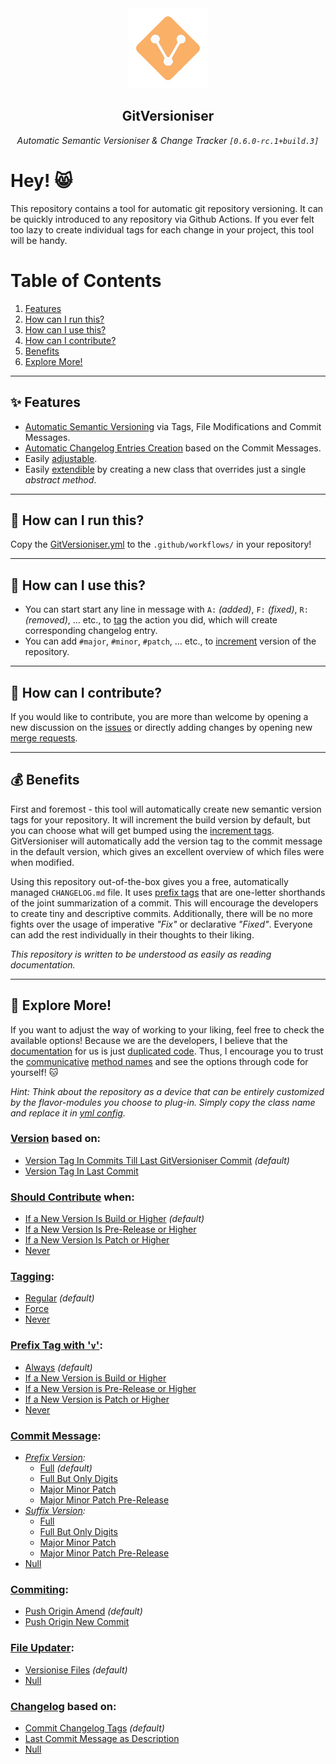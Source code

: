 <div align="center" style="margin-bottom: 30px;">
    <img src="./docs/img/logo.png" style="height: 128px; width; 128px;"/>
    <h2 align="center">GitVersioniser</h2>
    <div>
        <i>Automatic Semantic Versioniser & Change Tracker <code>[0.6.0-rc.1+build.3]</code></i>
    </div>
</div>

# Hey! 😸

This repository contains a tool for automatic git repository versioning. It can be quickly introduced to any repository via Github Actions. If you ever felt too lazy to create individual tags for each change in your project, this tool will be handy.

# Table of Contents

1. [Features](#-features)
2. [How can I run this?](#-how-can-i-run-this)
3. [How can I use this?](#-how-can-i-use-this)
4. [How can I contribute?](#-how-can-i-contribute)
5. [Benefits](#-benefits)
6. [Explore More!](#-explore-more)

---

## ✨ **Features**

- [Automatic Semantic Versioning](https://semver.org/) via Tags, File Modifications and Commit Messages.
- [Automatic Changelog Entries Creation](https://keepachangelog.com/en/1.0.0/) based on the Commit Messages.
- Easily [adjustable](#-explore-more).
- Easily [extendible](#-how-can-i-contribute) by creating a new class that overrides just a single _abstract method_.

---

## 🚀 **How can I run this?**

Copy the [GitVersioniser.yml](./docs/example/GitVersioniser.yml) to the `.github/workflows/` in your repository!

---

## 🙌 **How can I use this?**

- You can start start any line in message with `A:` _(added)_, `F:` _(fixed)_, `R:` _(removed)_, ... etc., to [tag](./src/gitversioniser/config/commit_change_tags/core/classic_changelog.py) the action you did, which will create corresponding changelog entry.
- You can add `#major`, `#minor`, `#patch`, ... etc., to [increment](./src/gitversioniser/config/patterns/commit_increment_tags/core/hashtag_explicit.py) version of the repository.

---

## 🤔 **How can I contribute?**

If you would like to contribute, you are more than welcome by opening a new discussion on the [issues](https://github.com/Luzkan/gitversioniser/issues) or directly adding changes by opening new [merge requests](https://github.com/Luzkan/gitversioniser/pulls).

---

## 💰 **Benefits**

First and foremost - this tool will automatically create new semantic version tags for your repository. It will increment the build version by default, but you can choose what will get bumped using the [increment tags](./src/gitversioniser/config/patterns/commit_increment_tags/core/hashtag_explicit.py). GitVersioniser will automatically add the version tag to the commit message in the default version, which gives an excellent overview of which files were when modified.

Using this repository out-of-the-box gives you a free, automatically managed `CHANGELOG.md` file. It uses [prefix tags](./src/gitversioniser/config/commit_change_tags/core/classic_changelog.py) that are one-letter shorthands of the joint summarization of a commit. This will encourage the developers to create tiny and descriptive commits. Additionally, there will be no more fights over the usage of imperative _"Fix"_ or declarative _"Fixed"_. Everyone can add the rest individually in their thoughts to their liking.

_This repository is written to be understood as easily as reading documentation._

---

## 🔭 **Explore More!**

If you want to adjust the way of working to your liking, feel free to check the available options! Because we are the developers, I believe that the [documentation](https://luzkan.github.io/smells/what-comment) for us is just [duplicated code](https://luzkan.github.io/smells/duplicated-code). Thus, I encourage you to trust the [communicative](https://luzkan.github.io/smells/uncommunicative-name) [method names](https://luzkan.github.io/smells/fallacious-method-name) and see the options through code for yourself! 🐱

_Hint: Think about the repository as a device that can be entirely customized by the flavor-modules you choose to plug-in. Simply copy the class name and replace it in [yml config](./docs/example/GitVersioniser.yml)._

### [**Version**](./src/gitversioniser/domain/versioniser/routines/version/) based on:

- [Version Tag In Commits Till Last GitVersioniser Commit](./src/gitversioniser/domain/versioniser/routines/version/core/version_tag_in_commits_till_last_git_versioniser_commit.py) _(default)_
- [Version Tag In Last Commit](./src/gitversioniser/domain/versioniser/routines/version/core/version_tag_in_last_commit.py)

### [**Should Contribute**](./src/gitversioniser/domain/versioniser/routines/version/) when:

- [If a New Version Is Build or Higher](./src/gitversioniser/domain/versioniser/routines/should_contribute/core/if_new_version_is_build_or_higher.py) _(default)_
- [If a New Version Is Pre-Release or Higher](./src/gitversioniser/domain/versioniser/routines/should_contribute/core/if_new_version_is_prerelease_or_higher.py)
- [If a New Version Is Patch or Higher](./src/gitversioniser/domain/versioniser/routines/should_contribute/core/if_new_version_is_patch_or_higher.py)
- [Never](./src/gitversioniser/domain/versioniser/routines/should_contribute/core/never.py)

### [**Tagging**](./src/gitversioniser/domain/versioniser/routines/tagging/):

- [Regular](./src/gitversioniser/domain/versioniser/routines/tagging/core/regular.py) _(default)_
- [Force](./src/gitversioniser/domain/versioniser/routines/tagging/core/force.py)
- [Never](./src/gitversioniser/domain/versioniser/routines/tagging/core/never.py)

### [**Prefix Tag with '`v`'**](./src/gitversioniser/domain/versioniser/routines/tagging/):

- [Always](./src/gitversioniser/domain/versioniser/routines/prefix_tag_with_v/core/always.py) _(default)_
- [If a New Version is Build or Higher](./src/gitversioniser/domain/versioniser/routines/prefix_tag_with_v/core/if_new_version_is_build_or_higher.py)
- [If a New Version is Pre-Release or Higher](./src/gitversioniser/domain/versioniser/routines/prefix_tag_with_v/core/if_new_version_is_prerelease_or_higher.py)
- [If a New Version is Patch or Higher](./src/gitversioniser/domain/versioniser/routines/prefix_tag_with_v/core/if_new_version_is_patch_or_higher.py)
- [Never](./src/gitversioniser/domain/versioniser/routines/prefix_tag_with_v/core/never.py)

### [**Commit Message**](./src/gitversioniser/domain/versioniser/routines/commit_message/):

- _[Prefix Version](./src/gitversioniser/domain/versioniser/routines/commit_message/core/prefix_version/):_
  - [Full](./src/gitversioniser/domain/versioniser/routines/commit_message/core/prefix_version/full.py) _(default)_
  - [Full But Only Digits](./src/gitversioniser/domain/versioniser/routines/commit_message/core/prefix_version/full_but_only_digits.py)
  - [Major Minor Patch](./src/gitversioniser/domain/versioniser/routines/commit_message/core/prefix_version/major_minor_patch.py)
  - [Major Minor Patch Pre-Release](./src/gitversioniser/domain/versioniser/routines/commit_message/core/prefix_version/major_minor_patch_prerelease.py)
- _[Suffix Version](./src/gitversioniser/domain/versioniser/routines/commit_message/core/suffix_version/):_
  - [Full](./src/gitversioniser/domain/versioniser/routines/commit_message/core/suffix_version/full.py)
  - [Full But Only Digits](./src/gitversioniser/domain/versioniser/routines/commit_message/core/suffix_version/full_but_only_digits.py)
  - [Major Minor Patch](./src/gitversioniser/domain/versioniser/routines/commit_message/core/suffix_version/major_minor_patch.py)
  - [Major Minor Patch Pre-Release](./src/gitversioniser/domain/versioniser/routines/commit_message/core/suffix_version/major_minor_patch_prerelease.py)
- [Null](./src/gitversioniser/domain/versioniser/routines/commit_message/core/null.py)

### [**Commiting**](./src/gitversioniser/domain/versioniser/routines/commiting/):

- [Push Origin Amend](./src/gitversioniser/domain/versioniser/routines/commiting/core/push_origin_amend.py) _(default)_
- [Push Origin New Commit](./src/gitversioniser/domain/versioniser/routines/commiting/core/push_origin_new_commit.py)

### [**File Updater**](./src/gitversioniser/domain/versioniser/routines/file_updater/):

- [Versionise Files](./src/gitversioniser/domain/versioniser/routines/file_updater/core/versionise_files.py) _(default)_
- [Null](./src/gitversioniser/domain/versioniser/routines/file_updater/core/null.py)

### [**Changelog**](./src/gitversioniser/domain/versioniser/routines/changelog/) based on:

- [Commit Changelog Tags](./src/gitversioniser/domain/versioniser/routines/changelog/core/commit_change_tags/commit_change_tags.py) _(default)_
- [Last Commit Message as Description](./src/gitversioniser/domain/versioniser/routines/changelog/core/last_commit_message_as_description/last_commit_message_as_description.py)
- [Null](./src/gitversioniser/domain/versioniser/routines/changelog/core/null/null.py)

